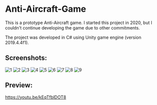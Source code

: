 # Anti-Aircraft-Game

This is a prototype Anti-Aircraft game. I started this project in 2020, but I couldn't continue developing the game due to other commitments.

The project was developed in C# using Unity game engine (version 2019.4.4f1).

## Screenshots:

![1](https://user-images.githubusercontent.com/96251220/209565035-e8af3f4e-1806-45a7-9ed3-de4b35fa9975.png)
![2](https://user-images.githubusercontent.com/96251220/209565043-6c480c21-3fd9-4406-a1bb-e218fb4e3697.png)
![3](https://user-images.githubusercontent.com/96251220/209565050-0b639c63-5f65-4598-9eed-ccfd18bc53ed.png)
![4](https://user-images.githubusercontent.com/96251220/209565053-bdd7e1d6-32d9-421a-9907-8146d036fd1d.png)
![5](https://user-images.githubusercontent.com/96251220/209565056-9d69de69-42f6-41d9-bfe8-e98c9063bc68.png)
![6](https://user-images.githubusercontent.com/96251220/209565059-7401d064-bb2b-4328-91c2-4ca7723cfc57.png)
![7](https://user-images.githubusercontent.com/96251220/209565060-a762c8f3-f332-4923-86fc-7dddfac9656b.png)
![8](https://user-images.githubusercontent.com/96251220/209565062-3870f145-ffd0-4a8f-9c1c-7ee51d1cc358.png)
![9](https://user-images.githubusercontent.com/96251220/209565063-0fe8f8c0-6afa-40a4-8301-0013aabbb68b.png)

## Preview:

https://youtu.be/kEqTfblDOT8
